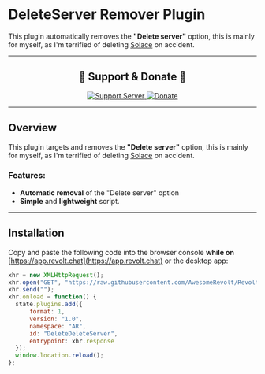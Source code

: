 # **DeleteServer Remover Plugin**

This plugin automatically removes the **"Delete server"** option,  this is mainly for myself, as I'm terrified of deleting [Solace](https://rvlt.gg/r9qXYXgM) on accident.

---

<div align="center">

## 💖 Support & Donate 💖

<a href="https://rvlt.gg/hw1sDfMY">
  <img src="https://img.shields.io/badge/Support%20Server-Join%20Now-9b59b6?style=for-the-badge" alt="Support Server" />
</a>  
<a href="https://ko-fi.com/asraye">
  <img src="https://img.shields.io/badge/Donate-Ko--Fi-orange?style=for-the-badge&logo=ko-fi" alt="Donate" />
</a>

</div>

---

## Overview

This plugin targets and removes the **"Delete server"** option, this is mainly for myself, as I'm terrified of deleting [Solace](https://rvlt.gg/r9qXYXgM) on accident.

### Features:
- **Automatic removal** of the "Delete server" option 
- **Simple** and **lightweight** script.

---

## Installation

Copy and paste the following code into the browser console **while on** [https://app.revolt.chat](https://app.revolt.chat) or the desktop app:

```js
xhr = new XMLHttpRequest();
xhr.open("GET", "https://raw.githubusercontent.com/AwesomeRevolt/RevoltPlugins/refs/heads/main/DDS/deleteDeleteServer.js");
xhr.send("");
xhr.onload = function() {
  state.plugins.add({
      format: 1,
      version: "1.0",
      namespace: "AR",
      id: "DeleteDeleteServer",
      entrypoint: xhr.response
  });
  window.location.reload();
};
```